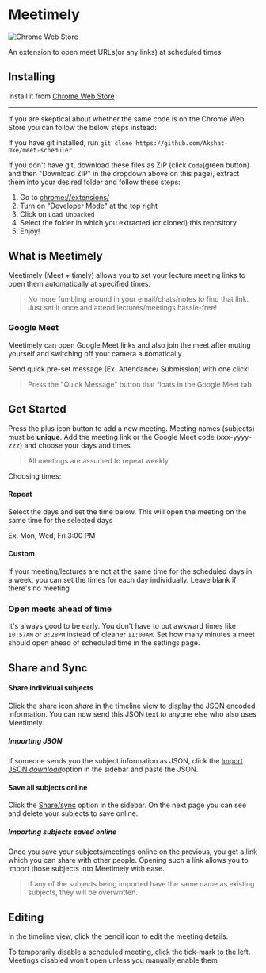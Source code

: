 # Meetimely

![Chrome Web Store](https://img.shields.io/chrome-web-store/users/aenhmmfelkmdlihmaiblnhdmfopmbonc?color=%2310c77e&label=current%20users)

An extension to open meet URLs(or any links) at scheduled times

## Installing

Install it from [Chrome Web Store](https://chrome.google.com/webstore/detail/meetimely/aenhmmfelkmdlihmaiblnhdmfopmbonc?hl=en-GB&authuser=0)

------
If you are skeptical about whether the same code is on the Chrome Web Store you can follow the below steps instead:

If you have git installed, run `git clone https://github.com/Akshat-Oke/meet-scheduler`

If you don't have git, download these files as ZIP (click `Code`(green button) and then "Download ZIP" in the dropdown above on this page), extract them into your desired folder and follow these steps:

1. Go to [chrome://extensions/](chrome://extensions/)
2. Turn on "Developer Mode" at the top right
3. Click on `Load Unpacked`
4. Select the folder in which you extracted (or cloned) this repository
5. Enjoy!


What is Meetimely
-----------------

Meetimely (Meet + timely) allows you to set your lecture meeting links to open them automatically at specified times.

> No more fumbling around in your email/chats/notes to find that link. Just set it once and attend lectures/meetings hassle-free!

### Google Meet

Meetimely can open Google Meet links and also join the meet after muting yourself and switching off your camera automatically

Send quick pre-set message (Ex. Attendance/ Submission) with one click!

> Press the "Quick Message" button that floats in the Google Meet tab

Get Started
-----------

Press the plus icon button to add a new meeting. Meeting names (subjects) must be **unique**. Add the meeting link or the Google Meet code (xxx-yyyy-zzz) and choose your days and times

> All meetings are assumed to repeat weekly

Choosing times:

#### Repeat

Select the days and set the time below. This will open the meeting on the same time for the selected days

Ex. Mon, Wed, Fri 3:00 PM

#### Custom

If your meeting/lectures are not at the same time for the scheduled days in a week, you can set the times for each day individually. Leave blank if there's no meeting

### Open meets ahead of time

It's always good to be early. You don't have to put awkward times like `10:57AM` or `3:28PM` instead of cleaner `11:00AM`. Set how many minutes a meet should open ahead of scheduled time in the settings page.

Share and Sync
--------------

#### Share individual subjects

Click the share icon _share_ in the timeline view to display the JSON encoded information. You can now send this JSON text to anyone else who also uses Meetimely.

##### Importing JSON

If someone sends you the subject information as JSON, click the [Import JSON _download_](#import-subject)option in the sidebar and paste the JSON.

#### Save all subjects online

Click the [Share/sync](http://jeenius.gq/meetimely) option in the sidebar. On the next page you can see and delete your subjects to save online.

##### Importing subjects saved online

Once you save your subjects/meetings online on the previous, you get a link which you can share with other people. Opening such a link allows you to import those subjects into Meetimely with ease.

> If any of the subjects being imported have the same name as existing subjects, they will be overwritten.

Editing
-------

In the timeline view, click the pencil icon  to edit the meeting details.

To temporarily disable a scheduled meeting, click the tick-mark to the left. Meetings disabled won't open unless you manually enable them
